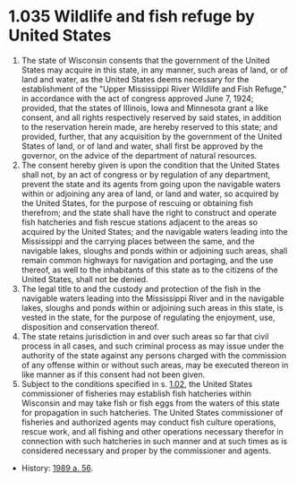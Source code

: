 1.035 Wildlife and fish refuge by United States
===============================================

1.  The state of Wisconsin consents that the government of the United States may acquire in this state, in any manner, such areas of land, or of land and water, as the United States deems necessary for the establishment of the "Upper Mississippi River Wildlife and Fish Refuge," in accordance with the act of congress approved June 7, 1924; provided, that the states of Illinois, Iowa and Minnesota grant a like consent, and all rights respectively reserved by said states, in addition to the reservation herein made, are hereby reserved to this state; and provided, further, that any acquisition by the government of the United States of land, or of land and water, shall first be approved by the governor, on the advice of the department of natural resources.
2.  The consent hereby given is upon the condition that the United States shall not, by an act of congress or by regulation of any department, prevent the state and its agents from going upon the navigable waters within or adjoining any area of land, or land and water, so acquired by the United States, for the purpose of rescuing or obtaining fish therefrom; and the state shall have the right to construct and operate fish hatcheries and fish rescue stations adjacent to the areas so acquired by the United States; and the navigable waters leading into the Mississippi and the carrying places between the same, and the navigable lakes, sloughs and ponds within or adjoining such areas, shall remain common highways for navigation and portaging, and the use thereof, as well to the inhabitants of this state as to the citizens of the United States, shall not be denied.
3.  The legal title to and the custody and protection of the fish in the navigable waters leading into the Mississippi River and in the navigable lakes, sloughs and ponds within or adjoining such areas in this state, is vested in the state, for the purpose of regulating the enjoyment, use, disposition and conservation thereof.
4.  The state retains jurisdiction in and over such areas so far that civil process in all cases, and such criminal process as may issue under the authority of the state against any persons charged with the commission of any offense within or without such areas, may be executed thereon in like manner as if this consent had not been given.
5.  Subject to the conditions specified in s. [1.02](http://docs.legis.wisconsin.gov/document/statutes/1.02), the United States commissioner of fisheries may establish fish hatcheries within Wisconsin and may take fish or fish eggs from the waters of this state for propagation in such hatcheries. The United States commissioner of fisheries and authorized agents may conduct fish culture operations, rescue work, and all fishing and other operations necessary therefor in connection with such hatcheries in such manner and at such times as is considered necessary and proper by the commissioner and agents.

+ History: [1989 a. 56](http://docs.legis.wisconsin.gov/document/acts/1989/56).

